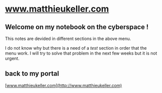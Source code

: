 # www.matthieukeller.com

## Welcome on my notebook on the cyberspace !

This notes are devided in different sections in the above menu.

I do not know why but there is a need of a _test_ section in order that the menu
work. I will try to solve that problem in the next few weeks but it is not
urgent.

## back to my portal

 [www.matthieukeller.com](http://www.matthieukeller.com)

